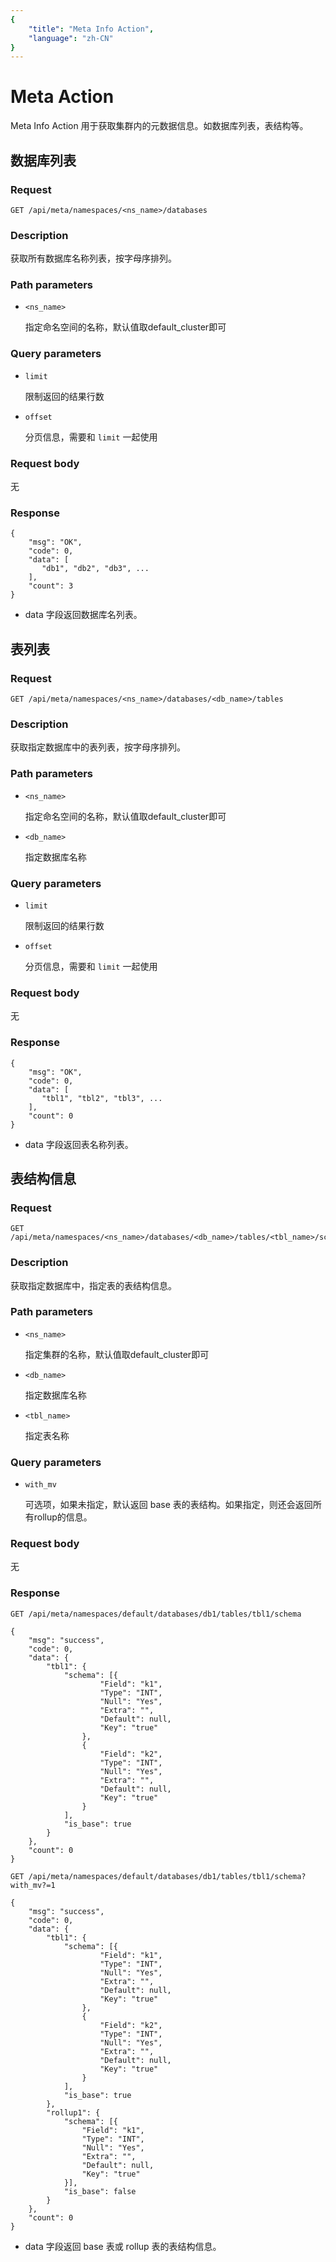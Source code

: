 ```yaml
---
{
    "title": "Meta Info Action",
    "language": "zh-CN"
}
---
```


<!-- 
Licensed to the Apache Software Foundation (ASF) under one
or more contributor license agreements.  See the NOTICE file
distributed with this work for additional information
regarding copyright ownership.  The ASF licenses this file
to you under the Apache License, Version 2.0 (the
"License"); you may not use this file except in compliance
with the License.  You may obtain a copy of the License at

  http://www.apache.org/licenses/LICENSE-2.0

Unless required by applicable law or agreed to in writing,
software distributed under the License is distributed on an
"AS IS" BASIS, WITHOUT WARRANTIES OR CONDITIONS OF ANY
KIND, either express or implied.  See the License for the
specific language governing permissions and limitations
under the License.
-->

# Meta Action

Meta Info Action 用于获取集群内的元数据信息。如数据库列表，表结构等。

## 数据库列表

### Request

```
GET /api/meta/namespaces/<ns_name>/databases
```

### Description

获取所有数据库名称列表，按字母序排列。
    
### Path parameters

* `<ns_name>`

    指定命名空间的名称，默认值取default_cluster即可

### Query parameters

* `limit`

    限制返回的结果行数
    
* `offset`

    分页信息，需要和 `limit` 一起使用

### Request body

无

### Response

```
{
	"msg": "OK",
	"code": 0,
	"data": [
	   "db1", "db2", "db3", ...  
	],
	"count": 3
}
```

* data 字段返回数据库名列表。

## 表列表

### Request

```
GET /api/meta/namespaces/<ns_name>/databases/<db_name>/tables
```

### Description

获取指定数据库中的表列表，按字母序排列。
    
### Path parameters
* `<ns_name>`

  指定命名空间的名称，默认值取default_cluster即可

* `<db_name>`

    指定数据库名称

### Query parameters

* `limit`

    限制返回的结果行数
    
* `offset`

    分页信息，需要和 `limit` 一起使用

### Request body

无

### Response

```
{
	"msg": "OK",
	"code": 0,
	"data": [
	   "tbl1", "tbl2", "tbl3", ...  
	],
	"count": 0
}
```

* data 字段返回表名称列表。

## 表结构信息

### Request

```
GET /api/meta/namespaces/<ns_name>/databases/<db_name>/tables/<tbl_name>/schema
```

### Description

获取指定数据库中，指定表的表结构信息。
    
### Path parameters
* `<ns_name>`

  指定集群的名称，默认值取default_cluster即可

* `<db_name>`

    指定数据库名称
    
* `<tbl_name>`

    指定表名称

### Query parameters

* `with_mv`

    可选项，如果未指定，默认返回 base 表的表结构。如果指定，则还会返回所有rollup的信息。

### Request body

无

### Response

```
GET /api/meta/namespaces/default/databases/db1/tables/tbl1/schema

{
	"msg": "success",
	"code": 0,
	"data": {
		"tbl1": {
			"schema": [{
					"Field": "k1",
					"Type": "INT",
					"Null": "Yes",
					"Extra": "",
					"Default": null,
					"Key": "true"
				},
				{
					"Field": "k2",
					"Type": "INT",
					"Null": "Yes",
					"Extra": "",
					"Default": null,
					"Key": "true"
				}
			],
			"is_base": true
		}
	},
	"count": 0
}
```

```
GET /api/meta/namespaces/default/databases/db1/tables/tbl1/schema?with_mv?=1

{
	"msg": "success",
	"code": 0,
	"data": {
		"tbl1": {
			"schema": [{
					"Field": "k1",
					"Type": "INT",
					"Null": "Yes",
					"Extra": "",
					"Default": null,
					"Key": "true"
				},
				{
					"Field": "k2",
					"Type": "INT",
					"Null": "Yes",
					"Extra": "",
					"Default": null,
					"Key": "true"
				}
			],
			"is_base": true
		},
		"rollup1": {
			"schema": [{
				"Field": "k1",
				"Type": "INT",
				"Null": "Yes",
				"Extra": "",
				"Default": null,
				"Key": "true"
			}],
			"is_base": false
		}
	},
	"count": 0
}
```

* data 字段返回 base 表或 rollup 表的表结构信息。
